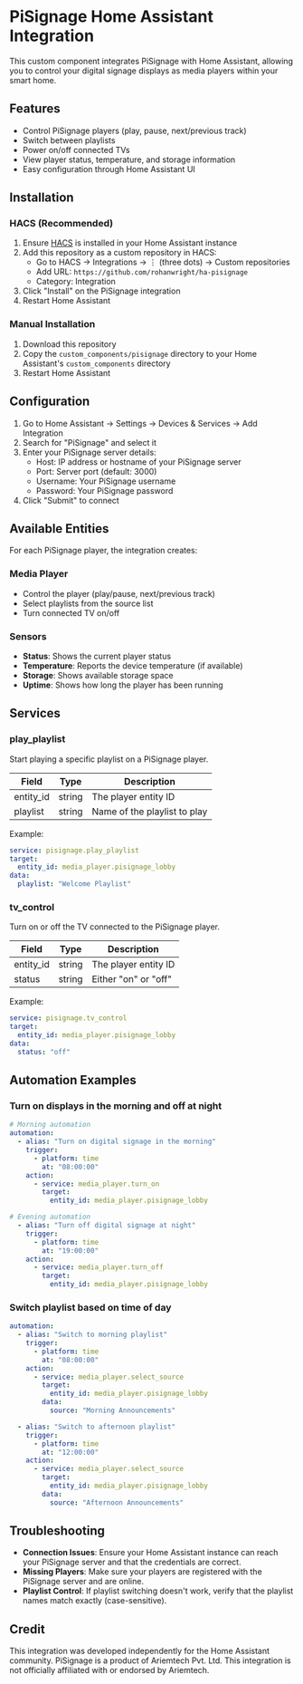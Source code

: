 # PiSignage Home Assistant Integration

This custom component integrates PiSignage with Home Assistant, allowing you to control your digital signage displays as media players within your smart home.

## Features

- Control PiSignage players (play, pause, next/previous track)
- Switch between playlists
- Power on/off connected TVs
- View player status, temperature, and storage information
- Easy configuration through Home Assistant UI

## Installation

### HACS (Recommended)

1. Ensure [HACS](https://hacs.xyz/) is installed in your Home Assistant instance
2. Add this repository as a custom repository in HACS:
   - Go to HACS → Integrations → ⋮ (three dots) → Custom repositories
   - Add URL: `https://github.com/rohanwright/ha-pisignage`
   - Category: Integration
3. Click "Install" on the PiSignage integration
4. Restart Home Assistant

### Manual Installation

1. Download this repository
2. Copy the `custom_components/pisignage` directory to your Home Assistant's `custom_components` directory
3. Restart Home Assistant

## Configuration

1. Go to Home Assistant → Settings → Devices & Services → Add Integration
2. Search for "PiSignage" and select it
3. Enter your PiSignage server details:
   - Host: IP address or hostname of your PiSignage server
   - Port: Server port (default: 3000)
   - Username: Your PiSignage username
   - Password: Your PiSignage password
4. Click "Submit" to connect

## Available Entities

For each PiSignage player, the integration creates:

### Media Player

- Control the player (play/pause, next/previous track)
- Select playlists from the source list
- Turn connected TV on/off

### Sensors

- **Status**: Shows the current player status
- **Temperature**: Reports the device temperature (if available)
- **Storage**: Shows available storage space
- **Uptime**: Shows how long the player has been running

## Services

### play_playlist

Start playing a specific playlist on a PiSignage player.

| Field | Type | Description |
| ----- | ---- | ----------- |
| entity_id | string | The player entity ID |
| playlist | string | Name of the playlist to play |

Example:
```yaml
service: pisignage.play_playlist
target:
  entity_id: media_player.pisignage_lobby
data:
  playlist: "Welcome Playlist"
```

### tv_control

Turn on or off the TV connected to the PiSignage player.

| Field | Type | Description |
| ----- | ---- | ----------- |
| entity_id | string | The player entity ID |
| status | string | Either "on" or "off" |

Example:
```yaml
service: pisignage.tv_control
target:
  entity_id: media_player.pisignage_lobby
data:
  status: "off"
```

## Automation Examples

### Turn on displays in the morning and off at night

```yaml
# Morning automation
automation:
  - alias: "Turn on digital signage in the morning"
    trigger:
      - platform: time
        at: "08:00:00"
    action:
      - service: media_player.turn_on
        target:
          entity_id: media_player.pisignage_lobby

# Evening automation
  - alias: "Turn off digital signage at night"
    trigger:
      - platform: time
        at: "19:00:00"
    action:
      - service: media_player.turn_off
        target:
          entity_id: media_player.pisignage_lobby
```

### Switch playlist based on time of day

```yaml
automation:
  - alias: "Switch to morning playlist"
    trigger:
      - platform: time
        at: "08:00:00"
    action:
      - service: media_player.select_source
        target:
          entity_id: media_player.pisignage_lobby
        data:
          source: "Morning Announcements"

  - alias: "Switch to afternoon playlist"
    trigger:
      - platform: time
        at: "12:00:00"
    action:
      - service: media_player.select_source
        target:
          entity_id: media_player.pisignage_lobby
        data:
          source: "Afternoon Announcements"
```

## Troubleshooting

- **Connection Issues**: Ensure your Home Assistant instance can reach your PiSignage server and that the credentials are correct.
- **Missing Players**: Make sure your players are registered with the PiSignage server and are online.
- **Playlist Control**: If playlist switching doesn't work, verify that the playlist names match exactly (case-sensitive).

## Credit

This integration was developed independently for the Home Assistant community. PiSignage is a product of Ariemtech Pvt. Ltd. This integration is not officially affiliated with or endorsed by Ariemtech.
